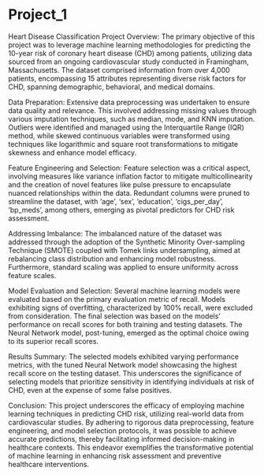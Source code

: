 # Project_1
Heart Disease Classification 
Project Overview:
The primary objective of this project was to leverage machine learning methodologies for predicting the 10-year risk of coronary heart disease (CHD) among patients, utilizing data sourced from an ongoing cardiovascular study conducted in Framingham, Massachusetts. The dataset comprised information from over 4,000 patients, encompassing 15 attributes representing diverse risk factors for CHD, spanning demographic, behavioral, and medical domains.

Data Preparation:
Extensive data preprocessing was undertaken to ensure data quality and relevance. This involved addressing missing values through various imputation techniques, such as median, mode, and KNN imputation. Outliers were identified and managed using the Interquartile Range (IQR) method, while skewed continuous variables were transformed using techniques like logarithmic and square root transformations to mitigate skewness and enhance model efficacy.

Feature Engineering and Selection:
Feature selection was a critical aspect, involving measures like variance inflation factor to mitigate multicollinearity and the creation of novel features like pulse pressure to encapsulate nuanced relationships within the data. Redundant columns were pruned to streamline the dataset, with ‘age’, ‘sex’, ‘education’, ‘cigs_per_day’, ‘bp_meds’, among others, emerging as pivotal predictors for CHD risk assessment.

Addressing Imbalance:
The imbalanced nature of the dataset was addressed through the adoption of the Synthetic Minority Over-sampling Technique (SMOTE) coupled with Tomek links undersampling, aimed at rebalancing class distribution and enhancing model robustness. Furthermore, standard scaling was applied to ensure uniformity across feature scales.

Model Evaluation and Selection:
Several machine learning models were evaluated based on the primary evaluation metric of recall. Models exhibiting signs of overfitting, characterized by 100% recall, were excluded from consideration. The final selection was based on the models’ performance on recall scores for both training and testing datasets. The Neural Network model, post-tuning, emerged as the optimal choice owing to its superior recall scores.

Results Summary:
The selected models exhibited varying performance metrics, with the tuned Neural Network model showcasing the highest recall score on the testing dataset. This underscores the significance of selecting models that prioritize sensitivity in identifying individuals at risk of CHD, even at the expense of some false positives.

Conclusion:
This project underscores the efficacy of employing machine learning techniques in predicting CHD risk, utilizing real-world data from cardiovascular studies. By adhering to rigorous data preprocessing, feature engineering, and model selection protocols, it was possible to achieve accurate predictions, thereby facilitating informed decision-making in healthcare contexts. This endeavor exemplifies the transformative potential of machine learning in enhancing risk assessment and preventive healthcare interventions.
